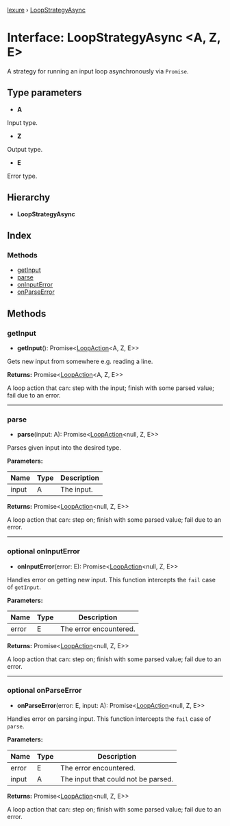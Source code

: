 [lexure](../README.md) › [LoopStrategyAsync](loopstrategyasync.md)

# Interface: LoopStrategyAsync \<**A, Z, E**\>

A strategy for running an input loop asynchronously via `Promise`.

## Type parameters

* **A**

Input type.

* **Z**

Output type.

* **E**

Error type.

## Hierarchy

* **LoopStrategyAsync**

## Index

### Methods

* [getInput](loopstrategyasync.md#getinput)
* [parse](loopstrategyasync.md#parse)
* [onInputError](loopstrategyasync.md#optional-oninputerror)
* [onParseError](loopstrategyasync.md#optional-onparseerror)

## Methods

###  getInput

* **getInput**(): Promise\<[LoopAction](../README.md#loopaction)\<A, Z, E\>\>

Gets new input from somewhere e.g. reading a line.

**Returns:** Promise\<[LoopAction](../README.md#loopaction)\<A, Z, E\>\>

A loop action that can: step with the input; finish with some parsed value; fail due to an error.

___

###  parse

* **parse**(input: A): Promise\<[LoopAction](../README.md#loopaction)\<null, Z, E\>\>

Parses given input into the desired type.

**Parameters:**

Name | Type | Description |
------ | ------ | ------ |
input | A | The input. |

**Returns:** Promise\<[LoopAction](../README.md#loopaction)\<null, Z, E\>\>

A loop action that can: step on; finish with some parsed value; fail due to an error.

___

### optional onInputError

* **onInputError**(error: E): Promise\<[LoopAction](../README.md#loopaction)\<null, Z, E\>\>

Handles error on getting new input.
This function intercepts the `fail` case of `getInput`.

**Parameters:**

Name | Type | Description |
------ | ------ | ------ |
error | E | The error encountered. |

**Returns:** Promise\<[LoopAction](../README.md#loopaction)\<null, Z, E\>\>

A loop action that can: step on; finish with some parsed value; fail due to an error.

___

### optional onParseError

* **onParseError**(error: E, input: A): Promise\<[LoopAction](../README.md#loopaction)\<null, Z, E\>\>

Handles error on parsing input.
This function intercepts the `fail` case of `parse`.

**Parameters:**

Name | Type | Description |
------ | ------ | ------ |
error | E | The error encountered. |
input | A | The input that could not be parsed. |

**Returns:** Promise\<[LoopAction](../README.md#loopaction)\<null, Z, E\>\>

A loop action that can: step on; finish with some parsed value; fail due to an error.

